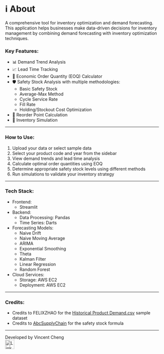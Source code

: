 # ℹ️ About

A comprehensive tool for inventory optimization and demand forecasting. This application helps businesses make data-driven decisions for inventory management by combining demand forecasting with inventory optimization techniques.

### Key Features:

- 📊 Demand Trend Analysis
- 📈 Lead Time Tracking
- 🔄 Economic Order Quantity (EOQ) Calculator
- 🛡️ Safety Stock Analysis with multiple methodologies:
  - Basic Safety Stock
  - Average-Max Method
  - Cycle Service Rate
  - Fill Rate
  - Holding/Stockout Cost Optimization
- 🎯 Reorder Point Calculation
- 🔮 Inventory Simulation

---

### How to Use:

1. Upload your data or select sample data
2. Select your product code and year from the sidebar
3. View demand trends and lead time analysis
4. Calculate optimal order quantities using EOQ
5. Determine appropriate safety stock levels using different methods
6. Run simulations to validate your inventory strategy

---

### Tech Stack:

- Frontend:
  - Streamlit
- Backend:
  - Data Processing: Pandas
  - Time Series: Darts
- Forecasting Models:
  - Naive Drift
  - Naive Moving Average
  - ARIMA
  - Exponential Smoothing
  - Theta
  - Kalman Filter
  - Linear Regression
  - Random Forest
- Cloud Services:
  - Storage: AWS EC2
  - Deployment: AWS EC2

---

### Credits:

- Credits to FELIXZHAO for the [Historical Product Demand.csv](https://www.kaggle.com/datasets/felixzhao/productdemandforecasting) sample dataset
- Credits to [AbcSupplyChain](https://abcsupplychain.com/safety-stock-formula-calculation/#Safety_Stock_Method_5_Normal_distribution_with_uncertainty_about_the_demand_and_the_lead_time_independent) for the safety stock formula

---

Developed by Vincent Cheng  
<a href="https://www.linkedin.com/in/yun-sheng-cheng-86094a143/" target="_blank">
<img src="https://cdn-icons-png.flaticon.com/512/174/174857.png" alt="LinkedIn" style="height:30px; width:30px;filter: grayscale(100%);">
</a>
